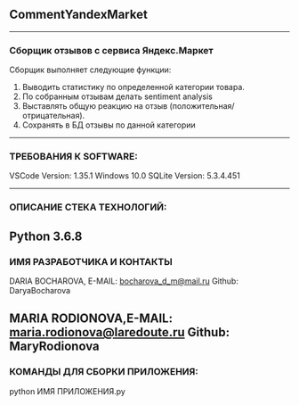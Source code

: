 ## CommentYandexMarket
---------------------------------------------------
### Сборщик отзывов с сервиса Яндекс.Маркет
Сборщик выполняет следующие функции:
1) Выводить статистику по определенной категории товара.  
2) По собранным отзывам делать sentiment analysis 
3) Выставлять общую реакцию на отзыв (положительная/отрицательная).
4) Сохранять в БД отзывы по данной категории
---------------------------------------------------
### ТРЕБОВАНИЯ К SOFTWARE:

VSCode Version: 1.35.1 
Windows 10.0
SQLite Version: 5.3.4.451

---------------------------------------------------
### ОПИСАНИЕ СТЕКА ТЕХНОЛОГИЙ:

Python 3.6.8
---------------------------------------------------
### ИМЯ РАЗРАБОТЧИКА И КОНТАКТЫ
DARIA BOCHAROVA, E-MAIL: bocharova_d_m@mail.ru
Github: DaryaBocharova

MARIA RODIONOVA,E-MAIL: maria.rodionova@laredoute.ru
Github: MaryRodionova
---------------------------------------------------
### КОМАНДЫ ДЛЯ СБОРКИ ПРИЛОЖЕНИЯ:
python ИМЯ ПРИЛОЖЕНИЯ.py

